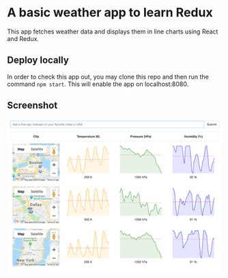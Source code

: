 # A basic weather app to learn Redux

This app fetches weather data and displays them in line charts using React and Redux.

## Deploy locally

In order to check this app out, you may clone this repo and then run the command `npm start`. This will enable the app on localhost:8080.

## Screenshot

![screenshot of weather app](./style/reduxweather.png)